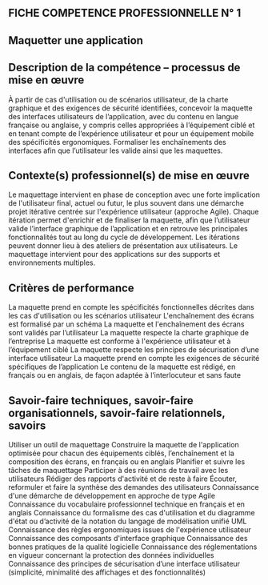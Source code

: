 
FICHE COMPETENCE PROFESSIONNELLE N° 1
------------------------------------------
Maquetter une application
------------------------------------------
Description de la compétence – processus de mise en œuvre
------------------------------------------


À partir de cas d'utilisation ou de scénarios utilisateur, de la charte graphique et des exigences de sécurité
identifiées, concevoir la maquette des interfaces utilisateurs de l’application, avec du contenu en langue
française ou anglaise, y compris celles appropriées à l’équipement ciblé et en tenant compte de
l’expérience utilisateur et pour un équipement mobile des spécificités ergonomiques.
Formaliser les enchaînements des interfaces afin que l’utilisateur les valide ainsi que les maquettes.

Contexte(s) professionnel(s) de mise en œuvre
------------------------------------------

Le maquettage intervient en phase de conception avec une forte implication de l'utilisateur final, actuel ou
futur, le plus souvent dans une démarche projet itérative centrée sur l'expérience utilisateur (approche
Agile). Chaque itération permet d'enrichir et de finaliser la maquette, afin que l’utilisateur valide l’interface
graphique de l’application et en retrouve les principales fonctionnalités tout au long du cycle de
développement. Les itérations peuvent donner lieu à des ateliers de présentation aux utilisateurs. Le
maquettage intervient pour des applications sur des supports et environnements multiples.

Critères de performance
------------------------------------------

La maquette prend en compte les spécificités fonctionnelles décrites dans les cas d'utilisation ou les
scénarios utilisateur
L'enchaînement des écrans est formalisé par un schéma
La maquette et l'enchaînement des écrans sont validés par l’utilisateur
La maquette respecte la charte graphique de l’entreprise
La maquette est conforme à l'expérience utilisateur et à l’équipement ciblé
La maquette respecte les principes de sécurisation d’une interface utilisateur
La maquette prend en compte les exigences de sécurité spécifiques de l’application
Le contenu de la maquette est rédigé, en français ou en anglais, de façon adaptée à l’interlocuteur et sans
faute

Savoir-faire techniques, savoir-faire organisationnels, savoir-faire relationnels, savoirs
------------------------------------------

Utiliser un outil de maquettage
Construire la maquette de l'application optimisée pour chacun des équipements ciblés, l’enchaînement et
la composition des écrans, en français ou en anglais
Planifier et suivre les tâches de maquettage
Participer à des réunions de travail avec les utilisateurs
Rédiger des rapports d'activité et de reste à faire
Écouter, reformuler et faire la synthèse des demandes des utilisateurs
Connaissance d'une démarche de développement en approche de type Agile
Connaissance du vocabulaire professionnel technique en français et en anglais
Connaissance du formalisme des cas d'utilisation et du diagramme d'état ou d’activité de la notation du
langage de modélisation unifié UML
Connaissance des règles ergonomiques issues de l'expérience utilisateur
Connaissance des composants d'interface graphique
Connaissance des bonnes pratiques de la qualité logicielle
Connaissance des réglementations en vigueur concernant la protection des données individuelles
Connaissance des principes de sécurisation d’une interface utilisateur (simplicité, minimalité des
affichages et des fonctionnalités)


